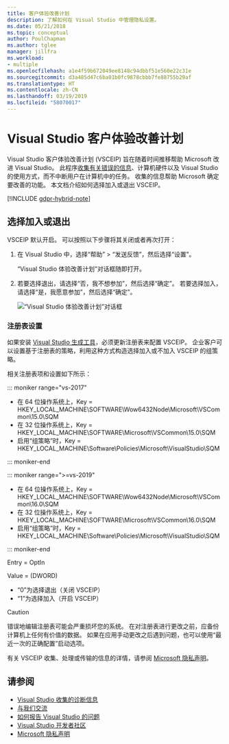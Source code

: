 ```yaml
---
title: 客户体验改善计划
description: 了解如何在 Visual Studio 中管理隐私设置。
ms.date: 05/21/2018
ms.topic: conceptual
author: PoulChapman
ms.author: tglee
manager: jillfra
ms.workload:
- multiple
ms.openlocfilehash: a1e4f59b672049ee8148c94dbbf51e560e22c31e
ms.sourcegitcommit: d3a485d47c6ba01b0fc9878cbbb7fe88755b29af
ms.translationtype: HT
ms.contentlocale: zh-CN
ms.lasthandoff: 03/19/2019
ms.locfileid: "58070017"
---
```

# <a name="visual-studio-customer-experience-improvement-program"></a>Visual Studio 客户体验改善计划

Visual Studio 客户体验改善计划 (VSCEIP) 旨在随着时间推移帮助 Microsoft 改进 Visual Studio。 此程序[收集有关错误的信息](../ide/diagnostic-data-collection.md)、计算机硬件以及 Visual Studio 的使用方式，而不中断用户在计算机中的任务。 收集的信息帮助 Microsoft 确定要改善的功能。 本文档介绍如何选择加入或退出 VSCEIP。

[!INCLUDE [gdpr-hybrid-note](../misc/includes/gdpr-hybrid-note.md)]

## <a name="opt-in-or-out"></a>选择加入或退出

VSCEIP 默认开启。 可以按照以下步骤将其关闭或者再次打开：

1. 在 Visual Studio 中，选择“帮助” > “发送反馈”，然后选择“设置”。

   “Visual Studio 体验改善计划”对话框随即打开。

1. 若要选择退出，请选择“否，我不想参加”，然后选择“确定”。 若要选择加入，请选择“是，我愿意参加”，然后选择“确定”。

   ![“Visual Studio 体验改善计划”对话框](media/experience-improvement-program.png)

### <a name="registry-settings"></a>注册表设置

如果安装 [Visual Studio 生成工具](https://visualstudio.microsoft.com/downloads/#build-tools-for-visual-studio-2017)，必须更新注册表来配置 VSCEIP。 企业客户可以设置基于注册表的策略，利用这种方式构造选择加入或不加入 VSCEIP 的组策略。

相关注册表项和设置如下所示：

::: moniker range="vs-2017"

- 在 64 位操作系统上，Key = HKEY_LOCAL_MACHINE\SOFTWARE\Wow6432Node\Microsoft\VSCommon\15.0\SQM
- 在 32 位操作系统上，Key = HKEY_LOCAL_MACHINE\SOFTWARE\Microsoft\VSCommon\15.0\SQM
- 启用“组策略”时，Key = HKEY_LOCAL_MACHINE\Software\Policies\Microsoft\VisualStudio\SQM

::: moniker-end

::: moniker range=">=vs-2019"

- 在 64 位操作系统上，Key = HKEY_LOCAL_MACHINE\SOFTWARE\Wow6432Node\Microsoft\VSCommon\16.0\SQM
- 在 32 位操作系统上，Key = HKEY_LOCAL_MACHINE\SOFTWARE\Microsoft\VSCommon\16.0\SQM
- 启用“组策略”时，Key = HKEY_LOCAL_MACHINE\Software\Policies\Microsoft\VisualStudio\SQM

::: moniker-end

Entry = OptIn

Value = (DWORD)

- “0”为选择退出（关闭 VSCEIP）
- “1”为选择加入（开启 VSCEIP）

> [!CAUTION]
> 错误地编辑注册表可能会严重损坏您的系统。 在对注册表进行更改之前，应备份计算机上任何有价值的数据。 如果在应用手动更改之后遇到问题，也可以使用“最近一次的正确配置”启动选项。

有关 VSCEIP 收集、处理或传输的信息的详情，请参阅 [Microsoft 隐私声明](https://privacy.microsoft.com/privacystatement)。

## <a name="see-also"></a>请参阅

* [Visual Studio 收集的诊断信息](diagnostic-data-collection.md)
* [与我们交流](../ide/talk-to-us.md)
* [如何报告 Visual Studio 的问题](../ide/how-to-report-a-problem-with-visual-studio.md)
* [Visual Studio 开发者社区](https://developercommunity.visualstudio.com/)
* [Microsoft 隐私声明](https://privacy.microsoft.com/privacystatement)
